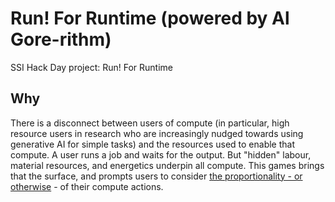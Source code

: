 # Run! For Runtime (powered by Al Gore-rithm)

SSI Hack Day project: Run! For Runtime

## Why

There is a disconnect between users of compute (in particular, high resource users in research who are increasingly nudged towards using generative AI for simple tasks) and the resources used to enable that compute. A user runs a job and waits for the output. But "hidden" labour, material resources, and energetics underpin all compute. This games brings that the surface, and prompts users to consider [the proportionality - or otherwise](https://royalsociety.org/news-resources/projects/digital-technology-and-the-planet/) - of their compute actions.
